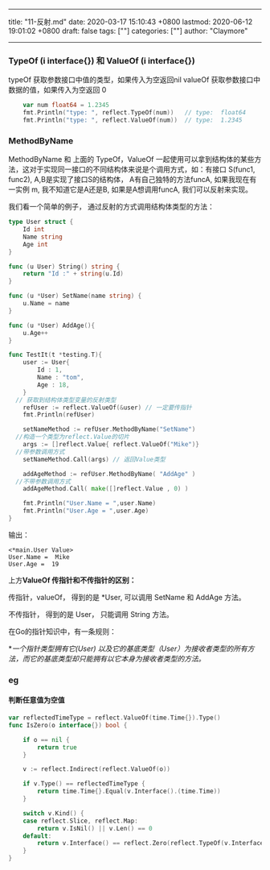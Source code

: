 
---
title: "11-反射.md"
date: 2020-03-17 15:10:43 +0800
lastmod: 2020-06-12 19:01:02 +0800
draft: false
tags: [""]
categories: [""]
author: "Claymore"

---


### TypeOf (i interface{}) 和  ValueOf (i interface{})

typeOf 获取参数接口中值的类型，如果传入为空返回nil
valueOf 获取参数接口中数据的值，如果传入为空返回 0

``` go
	var num float64 = 1.2345
	fmt.Println("type: ", reflect.TypeOf(num))   // type:  float64
	fmt.Println("type: ", reflect.ValueOf(num))  // type:  1.2345
```



### MethodByName

MethodByName 和 上面的 TypeOf，ValueOf 一起使用可以拿到结构体的某些方法，这对于实现同一接口的不同结构体来说是个调用方式，如：有接口 S(func1, func2), A,B是实现了接口S的结构体， A有自己独特的方法funcA, 如果我现在有一实例 m, 我不知道它是A还是B, 如果是A想调用funcA, 我们可以反射来实现。

我们看一个简单的例子，  通过反射的方式调用结构体类型的方法：

``` go
type User struct {
	Id int
	Name string
	Age int
}

func (u User) String() string {
	return "Id :" + string(u.Id)
}

func (u *User) SetName(name string) {
	u.Name = name
}

func (u *User) AddAge(){
	u.Age++
}

func TestIt(t *testing.T){
	user := User{
		Id : 1,
		Name : "tom",
		Age : 18,
	}
  // 获取到结构体类型变量的反射类型
	refUser := reflect.ValueOf(&user) // 一定要传指针
	fmt.Println(refUser)

	setNameMethod := refUser.MethodByName("SetName")
  //构造一个类型为reflect.Value的切片
	args := []reflect.Value{ reflect.ValueOf("Mike")}
  //带参数调用方式
	setNameMethod.Call(args) // 返回Value类型

	addAgeMethod := refUser.MethodByName( "AddAge" )
  //不带参数调用方式
	addAgeMethod.Call( make([]reflect.Value , 0) )

	fmt.Println("User.Name = ",user.Name)
	fmt.Println("User.Age = ",user.Age)
}
```

输出：

```
<*main.User Value>
User.Name =  Mike
User.Age =  19
```

上方**ValueOf 传指针和不传指针的区别：**

传指针，valueOf， 得到的是 *User,  可以调用 SetName 和 AddAge 方法。

不传指针， 得到的是 User， 只能调用 String 方法。

在Go的指针知识中，有一条规则：

**一个指针类型拥有它(*User) 以及它的基底类型（User）为接收者类型的所有方法，而它的基底类型却只能拥有以它本身为接收者类型的方法。**



### eg

#### 判断任意值为空值

``` go
var reflectedTimeType = reflect.ValueOf(time.Time{}).Type()
func IsZero(o interface{}) bool {

	if o == nil {
		return true
	}

	v := reflect.Indirect(reflect.ValueOf(o))

	if v.Type() == reflectedTimeType {
		return time.Time{}.Equal(v.Interface().(time.Time))
	}

	switch v.Kind() {
	case reflect.Slice, reflect.Map:
		return v.IsNil() || v.Len() == 0
	default:
		return v.Interface() == reflect.Zero(reflect.TypeOf(v.Interface())).Interface()
	}
}
```

